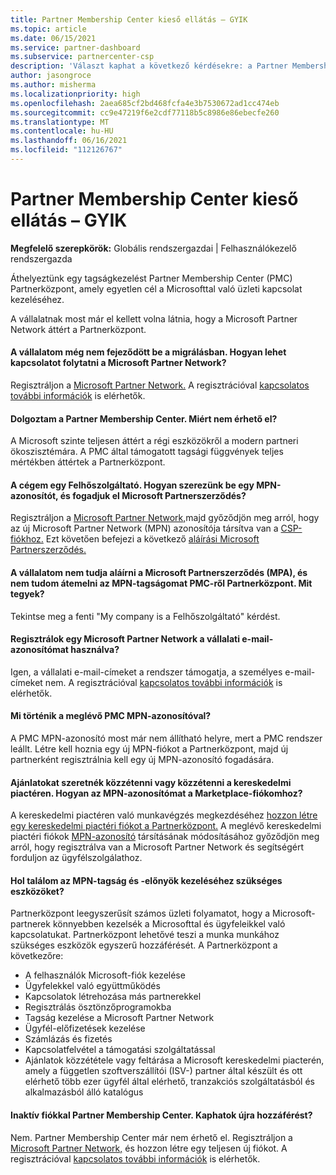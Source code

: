 ```yaml
---
title: Partner Membership Center kieső ellátás – GYIK
ms.topic: article
ms.date: 06/15/2021
ms.service: partner-dashboard
ms.subservice: partnercenter-csp
description: 'Választ kaphat a következő kérdésekre: a Partner Membership Center (PMC) és a Partnerközpont.'
author: jasongroce
ms.author: misherma
ms.localizationpriority: high
ms.openlocfilehash: 2aea685cf2bd468fcfa4e3b7530672ad1cc474eb
ms.sourcegitcommit: cc9e47219f6e2cdf77118b5c8986e86ebecfe260
ms.translationtype: MT
ms.contentlocale: hu-HU
ms.lasthandoff: 06/16/2021
ms.locfileid: "112126767"
---
```

# <a name="partner-membership-center-retirement-faq"></a>Partner Membership Center kieső ellátás – GYIK
**Megfelelő szerepkörök:** Globális rendszergazdai | Felhasználókezelő rendszergazda

Áthelyeztünk egy tagságkezelést Partner Membership Center (PMC) Partnerközpont, amely egyetlen cél a Microsofttal való üzleti kapcsolat kezeléséhez. 

A vállalatnak most már el kellett volna látnia, hogy a Microsoft Partner Network áttért a Partnerközpont.

#### <a name="my-company-has-not-completed-migration-how-do-we-engage-with-the-microsoft-partner-network"></a>A vállalatom még nem fejeződött be a migrálásban. Hogyan lehet kapcsolatot folytatni a Microsoft Partner Network?
Regisztráljon a [Microsoft Partner Network.](https://partner.microsoft.com/dashboard/account/v3/enrollment/introduction/partnership) A regisztrációval [kapcsolatos további információk](mpn-create-a-partner-center-account.md) is elérhetők. 

#### <a name="i-have-been-working-in-partner-membership-center-why-is-it-no-longer-available"></a>Dolgoztam a Partner Membership Center. Miért nem érhető el?
A Microsoft szinte teljesen áttért a régi eszközökről a modern partneri ökoszisztémára. A PMC által támogatott tagsági függvények teljes mértékben áttértek a Partnerközpont.

#### <a name="my-company-is-a-cloud-solution-provider-how-do-we-get-an-mpn-id-and-accept-the-microsoft-partner-agreement"></a>A cégem egy Felhőszolgáltató. Hogyan szerezünk be egy MPN-azonosítót, és fogadjuk el Microsoft Partnerszerződés?
Regisztráljon a [Microsoft Partner Network,](https://partner.microsoft.com/dashboard/account/v3/enrollment/introduction/partnership)majd győződjön meg arról, hogy az új Microsoft Partner Network (MPN) azonosítója társítva van a [CSP-fiókhoz.](update-your-partner-profile.md#update-your-mpn-id-associated-with-your-csp-account) Ezt követően befejezi a következő [aláírási Microsoft Partnerszerződés.](microsoft-partner-agreement.md)

#### <a name="my-company-is-blocked-from-signing-the-microsoft-partner-agreement-mpa-and-i-am-unable-to-migrate-my-mpn-membership-from-pmc-to-partner-center-what-should-i-do"></a>A vállalatom nem tudja aláírni a Microsoft Partnerszerződés (MPA), és nem tudom átemelni az MPN-tagságomat PMC-ről Partnerközpont. Mit tegyek?
Tekintse meg a fenti "My company is a Felhőszolgáltató" kérdést.

#### <a name="can-i-enroll-into-microsoft-partner-network-with-my-company-email-id"></a>Regisztrálok egy Microsoft Partner Network a vállalati e-mail-azonosítómat használva?
Igen, a vállalati e-mail-címeket a rendszer támogatja, a személyes e-mail-címeket nem. A regisztrációval [kapcsolatos további információk](mpn-create-a-partner-center-account.md) is elérhetők. 

#### <a name="what-will-happen-to-my-existing-pmc-mpn-id"></a>Mi történik a meglévő PMC MPN-azonosítóval?
A PMC MPN-azonosító most már nem állítható helyre, mert a PMC rendszer leállt. Létre kell hoznia egy új MPN-fiókot a Partnerközpont, majd új partnerként regisztrálnia kell egy új MPN-azonosító fogadására.

#### <a name="i-have-published-or-want-to-publish-offers-in-the-commercial-marketplace-how-do-i-connect-my-mpn-id-to-my-marketplace-account"></a>Ajánlatokat szeretnék közzétenni vagy közzétenni a kereskedelmi piactéren. Hogyan az MPN-azonosítómat a Marketplace-fiókomhoz?
A kereskedelmi piactéren való munkavégzés megkezdéséhez [hozzon létre egy kereskedelmi piactéri fiókot a Partnerközpont.](/azure/marketplace/create-account)
A meglévő kereskedelmi piactéri fiókok [MPN-azonosító](https://partner.microsoft.com/dashboard/account/v3/enrollment/introduction/partnership) társításának módosításához győződjön [](https://partner.microsoft.com/support/?stage=2&topicid=e82f5aba-2576-3124-37e5-437532a50626) meg arról, hogy regisztrálva van a Microsoft Partner Network és segítségért forduljon az ügyfélszolgálathoz.

#### <a name="where-can-i-find-the-tools-to-manage-my-mpn-membership-and-benefits"></a>Hol találom az MPN-tagság és -előnyök kezeléséhez szükséges eszközöket?
Partnerközpont leegyszerűsít számos üzleti folyamatot, hogy a Microsoft-partnerek könnyebben kezelsék a Microsofttal és ügyfeleikkel való kapcsolatukat. Partnerközpont lehetővé teszi a munka munkához szükséges eszközök egyszerű hozzáférését. A Partnerközpont a következőre:
* A felhasználók Microsoft-fiók kezelése
* Ügyfelekkel való együttműködés
* Kapcsolatok létrehozása más partnerekkel
* Regisztrálás ösztönzőprogramokba
* Tagság kezelése a Microsoft Partner Network
* Ügyfél-előfizetések kezelése
* Számlázás és fizetés
* Kapcsolatfelvétel a támogatási szolgáltatással
* Ajánlatok közzététele vagy feltárása a Microsoft kereskedelmi piacterén, amely a független szoftverszállítói (ISV-) partner által készült és ott elérhető több ezer ügyfél által elérhető, tranzakciós szolgáltatásból és alkalmazásból álló katalógus

#### <a name="i-have-an-inactive-account-in-partner-membership-center-can-i-re-gain-access-to-it"></a>Inaktív fiókkal Partner Membership Center. Kaphatok újra hozzáférést? 
Nem. Partner Membership Center már nem érhető el. Regisztráljon a [Microsoft Partner Network,](https://partner.microsoft.com/dashboard/account/v3/enrollment/introduction/partnership) és hozzon létre egy teljesen új fiókot. A regisztrációval [kapcsolatos további információk](mpn-create-a-partner-center-account.md) is elérhetők.
